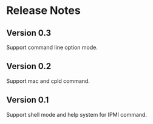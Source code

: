 # Release Notes
## Version 0.3
Support command line option mode.

## Version 0.2
Support mac and cpld command.

## Version 0.1
Support shell mode and help system for IPMI command.
